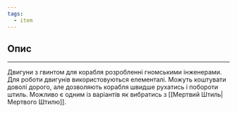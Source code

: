 ```yaml
---
tags:
  - item
---
```

## Опис
---
Двигуни з гвинтом для корабля розробленні гномськими інженерами. Для роботи двигунів використовуються елементалі. Можуть коштувати доволі дорого, але дозволяють корабля швидше рухатись і побороти штиль. Можливо є одним із варіантів як вибратись з [[Мертвий Штиль|Мертвого Штилю]].